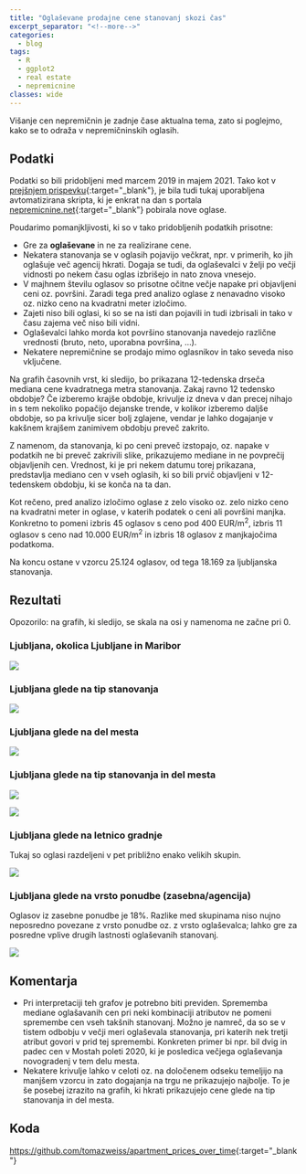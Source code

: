 ```yaml
---
title: "Oglaševane prodajne cene stanovanj skozi čas"
excerpt_separator: "<!--more-->"
categories:
  - blog
tags:
  - R
  - ggplot2
  - real estate
  - nepremicnine
classes: wide
---
```


Višanje cen nepremičnin je zadnje čase aktualna tema, zato si poglejmo,
kako se to odraža v nepremičninskih oglasih.

## Podatki

Podatki so bili pridobljeni med marcem 2019 in majem 2021. Tako kot v
[prejšnjem
prispevku](https://tomazweiss.github.io/blog/oglasevane_cene_stanovanj/){:target="_blank"},
je bila tudi tukaj uporabljena avtomatizirana skripta, ki je enkrat na
dan s portala [nepremicnine.net](https://www.nepremicnine.net/){:target="_blank"} pobirala
nove oglase.

Poudarimo pomanjkljivosti, ki so v tako pridobljenih podatkih prisotne:

-   Gre za **oglaševane** in ne za realizirane cene.
-   Nekatera stanovanja se v oglasih pojavijo večkrat, npr. v primerih,
    ko jih oglašuje več agencij hkrati. Dogaja se tudi, da oglaševalci v
    želji po večji vidnosti po nekem času oglas izbrišejo in nato znova
    vnesejo.
-   V majhnem številu oglasov so prisotne očitne večje napake pri
    objavljeni ceni oz. površini. Zaradi tega pred analizo oglase z
    nenavadno visoko oz. nizko ceno na kvadratni meter izločimo.
-   Zajeti niso bili oglasi, ki so se na isti dan pojavili in tudi
    izbrisali in tako v času zajema več niso bili vidni.
-   Oglaševalci lahko morda kot površino stanovanja navedejo različne
    vrednosti (bruto, neto, uporabna površina, …).
-   Nekatere nepremičnine se prodajo mimo oglasnikov in tako seveda niso
    vključene.

Na grafih časovnih vrst, ki sledijo, bo prikazana 12-tedenska drseča
mediana cene kvadratnega metra stanovanja. Zakaj ravno 12 tedensko
obdobje? Če izberemo krajše obdobje, krivulje iz dneva v dan precej
nihajo in s tem nekoliko popačijo dejanske trende, v kolikor izberemo
daljše obdobje, so pa krivulje sicer bolj zglajene, vendar je lahko
dogajanje v kakšnem krajšem zanimivem obdobju preveč zakrito.

Z namenom, da stanovanja, ki po ceni preveč izstopajo, oz. napake v
podatkih ne bi preveč zakrivili slike, prikazujemo mediane in ne
povprečij objavljenih cen. Vrednost, ki je pri nekem datumu torej
prikazana, predstavlja mediano cen v vseh oglasih, ki so bili prvič
objavljeni v 12-tedenskem obdobju, ki se konča na ta dan.

Kot rečeno, pred analizo izločimo oglase z zelo visoko oz. zelo nizko
ceno na kvadratni meter in oglase, v katerih podatek o ceni ali površini
manjka. Konkretno to pomeni izbris 45 oglasov s ceno pod 400
EUR/m<sup>2</sup>, izbris 11 oglasov s ceno nad 10.000 EUR/m<sup>2</sup>
in izbris 18 oglasov z manjkajočima podatkoma.

Na koncu ostane v vzorcu 25.124 oglasov, od tega 18.169 za ljubljanska
stanovanja.

## Rezultati

Opozorilo: na grafih, ki sledijo, se skala na osi y namenoma ne začne
pri 0.

### Ljubljana, okolica Ljubljane in Maribor

![]({{site.url}}/assets/images/lj_okolica_mb-1.png)<!-- -->


### Ljubljana glede na tip stanovanja

![]({{site.url}}/assets/images/lj_tip-1.png)<!-- -->

### Ljubljana glede na del mesta

![]({{site.url}}/assets/images/lj_del_mesta-1.png)<!-- -->

### Ljubljana glede na tip stanovanja in del mesta

![]({{site.url}}/assets/images/lj_tip_del_v1-1.png)<!-- -->

![]({{site.url}}/assets/images/lj_tip_del_v2-1.png)<!-- -->

### Ljubljana glede na letnico gradnje

Tukaj so oglasi razdeljeni v pet približno enako velikih skupin.

![]({{site.url}}/assets/images/lj_letnica-1.png)<!-- -->

### Ljubljana glede na vrsto ponudbe (zasebna/agencija)

Oglasov iz zasebne ponudbe je 18%. Razlike med skupinama niso nujno
neposredno povezane z vrsto ponudbe oz. z vrsto oglaševalca; lahko gre
za posredne vplive drugih lastnosti oglaševanih stanovanj.

![]({{site.url}}/assets/images/lj_vrsta_ponudbe-1.png)<!-- -->

## Komentarja

-   Pri interpretaciji teh grafov je potrebno biti previden. Sprememba
    mediane oglašavanih cen pri neki kombinaciji atributov ne pomeni
    spremembe cen vseh takšnih stanovanj. Možno je namreč, da so se v
    tistem odbobju v večji meri oglaševala stanovanja, pri katerih nek
    tretji atribut govori v prid tej spremembi. Konkreten primer bi npr.
    bil dvig in padec cen v Mostah poleti 2020, ki je posledica večjega
    oglaševanja novogradenj v tem delu mesta.
-   Nekatere krivulje lahko v celoti oz. na določenem odseku temeljijo
    na manjšem vzorcu in zato dogajanja na trgu ne prikazujejo najbolje.
    To je še posebej izrazito na grafih, ki hkrati prikazujejo cene
    glede na tip stanovanja in del mesta.

## Koda

<https://github.com/tomazweiss/apartment_prices_over_time>{:target="_blank"}
